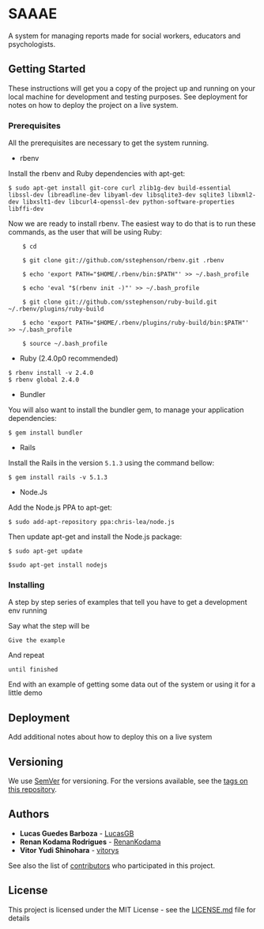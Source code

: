 # SAAAE

A system for managing reports made for social workers, educators and psychologists.

## Getting Started

These instructions will get you a copy of the project up and running on your local machine for development and testing purposes. See deployment for notes on how to deploy the project on a live system.

### Prerequisites

All the prerequisites are necessary to get the system running.

* rbenv

Install the rbenv and Ruby dependencies with apt-get:

```
$ sudo apt-get install git-core curl zlib1g-dev build-essential libssl-dev libreadline-dev libyaml-dev libsqlite3-dev sqlite3 libxml2-dev libxslt1-dev libcurl4-openssl-dev python-software-properties libffi-dev
```

Now we are ready to install rbenv. The easiest way to do that is to run these commands, as the user that will be using Ruby:

```
    $ cd

    $ git clone git://github.com/sstephenson/rbenv.git .rbenv

    $ echo 'export PATH="$HOME/.rbenv/bin:$PATH"' >> ~/.bash_profile

    $ echo 'eval "$(rbenv init -)"' >> ~/.bash_profile

    $ git clone git://github.com/sstephenson/ruby-build.git ~/.rbenv/plugins/ruby-build

    $ echo 'export PATH="$HOME/.rbenv/plugins/ruby-build/bin:$PATH"' >> ~/.bash_profile

    $ source ~/.bash_profile
```

* Ruby (2.4.0p0 recommended)

```
$ rbenv install -v 2.4.0
$ rbenv global 2.4.0
```

* Bundler

You will also want to install the bundler gem, to manage your application dependencies:

```
$ gem install bundler
```

* Rails

Install the Rails in the version `5.1.3` using the command bellow:

```
$ gem install rails -v 5.1.3
```

* Node.Js

Add the Node.js PPA to apt-get:

```
$ sudo add-apt-repository ppa:chris-lea/node.js
```

Then update apt-get and install the Node.js package:


```
$ sudo apt-get update

$sudo apt-get install nodejs
```


### Installing

A step by step series of examples that tell you have to get a development env running

Say what the step will be

```
Give the example
```

And repeat

```
until finished
```

End with an example of getting some data out of the system or using it for a little demo


## Deployment

Add additional notes about how to deploy this on a live system


## Versioning

We use [SemVer](http://semver.org/) for versioning. For the versions available, see the [tags on this repository](https://github.com/your/project/tags). 

## Authors

* **Lucas Guedes Barboza** - [LucasGB](https://github.com/LucasGB)
* **Renan Kodama Rodrigues** - [RenanKodama](https://github.com/RenanKodama)
* **Vitor Yudi Shinohara** - [vitorys](https://github.com/vitorys)

See also the list of [contributors](https://github.com/your/project/contributors) who participated in this project.

## License

This project is licensed under the MIT License - see the [LICENSE.md](LICENSE.md) file for details


